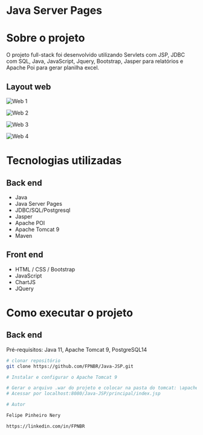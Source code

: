 # Java Server Pages

# Sobre o projeto

O projeto full-stack foi desenvolvido utilizando Servlets com JSP, JDBC com SQL, Java, JavaScript, Jquery, Bootstrap, Jasper para relatórios e Apache Poi para gerar planilha excel.

## Layout web
![Web 1](https://github.com/FPNBR/Java-JSP/blob/main/src/main/webapp/assets/images/cadastro.jpg)

![Web 2](https://github.com/FPNBR/Java-JSP/blob/main/src/main/webapp/assets/images/modal.jpg)

![Web 3](https://github.com/FPNBR/Java-JSP/blob/main/src/main/webapp/assets/images/relatorio.jpg)

![Web 4](https://github.com/FPNBR/Java-JSP/blob/main/src/main/webapp/assets/images/grafico.jpg)


# Tecnologias utilizadas
## Back end
- Java
- Java Server Pages
- JDBC/SQL/Postgresql
- Jasper
- Apache POI
- Apache Tomcat 9
- Maven
## Front end
- HTML / CSS / Bootstrap
- JavaScript
- ChartJS
- JQuery
# Como executar o projeto

## Back end
Pré-requisitos: Java 11, Apache Tomcat 9, PostgreSQL14

```bash
# clonar repositório
git clone https://github.com/FPNBR/Java-JSP.git

# Instalar e configurar o Apache Tomcat 9

# Gerar o arquivo .war do projeto e colocar na pasta do tomcat: \apache-tomcat-9.0.71\webapps
# Acessar por localhost:8080/Java-JSP/principal/index.jsp

# Autor

Felipe Pinheiro Nery

https://linkedin.com/in/FPNBR